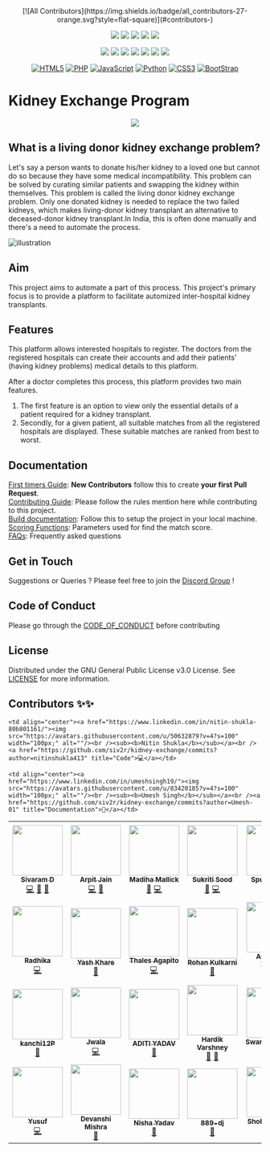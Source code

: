 <div align="center"> 
<!-- ALL-CONTRIBUTORS-BADGE:START - Do not remove or modify this section -->
[![All Contributors](https://img.shields.io/badge/all_contributors-27-orange.svg?style=flat-square)](#contributors-)
<!-- ALL-CONTRIBUTORS-BADGE:END -->
 	
<a href="https://github.com/siv2r/kidney-exchange"><img src="https://img.shields.io/badge/Open%20Source-%F0%9F%A4%8D-Green"></a>
<a href="https://github.com/siv2r/kidney-exchange"><img src="https://img.shields.io/badge/Built%20by-developers%20%3C%2F%3E-0059b3"></a>
<a href="https://github.com/siv2r/kidney-exchange"><img src="https://img.shields.io/static/v1.svg?label=Contributions&message=Welcome&color=yellow"></a>
<a href="https://github.com/siv2r/"><img src="https://img.shields.io/badge/maintenance-yes-brightgreen"></a>
<a href="https://github.com/siv2r/kidney-exchange/blob/master/LICENSE"><img src="https://img.shields.io/github/license/siv2r/kidney-exchange?color=brightgreen"></a>
	
<a href="https://github.com/siv2r/kidney-exchange/graphs/contributors"><img src="https://img.shields.io/github/contributors/siv2r/kidney-exchange?color=brightgreen"></a>
<a href="https://github.com/siv2r/kidney-exchange/stargazers"><img src="https://img.shields.io/github/stars/siv2r/kidney-exchange?color=0059b3"></a>
<a href="https://github.com/siv2r/kidney-exchange/network/members"><img src="https://img.shields.io/github/forks/siv2r/kidney-exchange?color=yellow"></a>
<a href="https://github.com/siv2r/kidney-exchange/issues"><img src="https://img.shields.io/github/issues/siv2r/kidney-exchange?color=0059b3"></a>
<a href="https://github.com/siv2r/kidney-exchange/issues?q=is%3Aissue+is%3Aclosed"><img src="https://img.shields.io/github/issues-closed-raw/siv2r/kidney-exchange?color=yellow"></a>
<a href="https://github.com/siv2r/kidney-exchange/pulls"><img src="https://img.shields.io/github/issues-pr/siv2r/kidney-exchange?color=brightgreen"></a>
<a href="https://github.com/siv2r/kidney-exchange/pulls?q=is%3Apr+is%3Aclosed"><img src="https://img.shields.io/github/issues-pr-closed-raw/siv2r/kidney-exchange?color=0059b3"></a> 

<a href="https://github.com/topics/html5"><img alt="HTML5" src="https://img.shields.io/badge/html5%20-%23E34F26.svg?&style=for-the-badge&logo=html5&logoColor=white"/></a>
<a href="https://github.com/topics/php"><img alt="PHP" src="https://img.shields.io/badge/php-%23777BB4.svg?&style=for-the-badge&logo=php&logoColor=white"/></a> 
<a href="https://github.com/topics/javascript"><img alt="JavaScript" src="https://img.shields.io/badge/javascript%20-%23323330.svg?&style=for-the-badge&logo=javascript&logoColor=%23F7DF1E"/></a> 
<a href="https://github.com/topics/python"><img alt="Python" src="https://img.shields.io/badge/python%20-%2314354C.svg?&style=for-the-badge&logo=python&logoColor=white"/></a> 
<a href="https://github.com/topics/css3"><img alt="CSS3" src="https://img.shields.io/badge/css3%20-%231572B6.svg?&style=for-the-badge&logo=css3&logoColor=white"/></a>
<a href="https://github.com/topics/bootstrap"><img alt="BootStrap" src="https://img.shields.io/badge/Bootstrap-563D7C?style=for-the-badge&logo=bootstrap&logoColor=white"/></a> 
</div>

# Kidney Exchange Program

<div align="center">
<img src="https://pngimage.net/wp-content/uploads/2018/06/kidney-logo-png-3.png"/>
</div>

## What is a living donor kidney exchange problem?

Let's say a person wants to donate his/her kidney to a loved one but cannot do so because they have some medical incompatibility. This problem can be solved by curating similar patients and swapping the kidney within themselves. This problem is called the living donor kidney exchange problem. Only one donated kidney is needed to replace the two failed kidneys, which makes living-donor kidney transplant an alternative to deceased-donor kidney transplant.In India, this is often done manually and there's a need to automate the process.

![illustration](images/kidney_chain.png)

## Aim

This project aims to automate a part of this process. This project's primary focus is to provide a platform to facilitate automized inter-hospital kidney transplants.

## Features

This platform allows interested hospitals to register. The doctors from the registered hospitals can create their accounts and add their patients' (having kidney problems) medical details to this platform.

After a doctor completes this process, this platform provides two main features.
1) The first feature is an option to view only the essential details of a patient required for a kidney transplant.
2) Secondly, for a given patient, all suitable matches from all the registered hospitals are displayed. These suitable matches are ranked from best to worst.

## Documentation
[First timers Guide](./docs/newContributors.md): **New Contributors** follow this to create **your first Pull Request**.  
[Contributing Guide](./docs/CONTRIBUTING.md): Please follow the rules mention here while contributing to this project.  
[Build documentation](./docs/build.md): Follow this to setup the project in your local machine.  
[Scoring Functions](https://github.com/siv2r/kidney-exchange/projects/1): Parameters used for find the match score.  
[FAQs](./docs/FAQs.md): Frequently asked questions  
## Get in Touch
Suggestions or Queries ? Please feel free to join the [Discord Group](https://discord.gg/uH35zjW5cN) !

## Code of Conduct
Please go through the [CODE_OF_CONDUCT](./CODE_OF_CONDUCT) before contributing

## License
Distributed under the GNU General Public License v3.0 License. See [LICENSE](./LICENSE) for more information.

## Contributors ✨✨


<!-- ALL-CONTRIBUTORS-LIST:START - Do not remove or modify this section -->
<!-- prettier-ignore-start -->
<!-- markdownlint-disable -->
<table>
  <tr>
    <td align="center"><a href="https://www.linkedin.com/in/siv2ram/"><img src="https://avatars.githubusercontent.com/u/56887198?v=4?s=100" width="100px;" alt=""/><br /><sub><b>Sivaram D</b></sub></a><br /><a href="https://github.com/siv2r/kidney-exchange/commits?author=siv2r" title="Code">💻</a> <a href="https://github.com/siv2r/kidney-exchange/commits?author=siv2r" title="Documentation">📖</a> <a href="#maintenance-siv2r" title="Maintenance">🚧</a></td>
    <td align="center"><a href="https://linktr.ee/arpit456jain"><img src="https://avatars.githubusercontent.com/u/55352601?v=4?s=100" width="100px;" alt=""/><br /><sub><b>Arpit Jain</b></sub></a><br /><a href="https://github.com/siv2r/kidney-exchange/commits?author=arpit456jain" title="Code">💻</a> <a href="https://github.com/siv2r/kidney-exchange/commits?author=arpit456jain" title="Documentation">📖</a></td>
    <td align="center"><a href="https://madihamallick.github.io/"><img src="https://avatars.githubusercontent.com/u/70858557?v=4?s=100" width="100px;" alt=""/><br /><sub><b>Madiha Mallick</b></sub></a><br /><a href="https://github.com/siv2r/kidney-exchange/commits?author=madihamallick" title="Documentation">📖</a> <a href="https://github.com/siv2r/kidney-exchange/commits?author=madihamallick" title="Code">💻</a></td>
    <td align="center"><a href="https://github.com/Sukriti-sood"><img src="https://avatars.githubusercontent.com/u/55010599?v=4?s=100" width="100px;" alt=""/><br /><sub><b>Sukriti Sood</b></sub></a><br /><a href="https://github.com/siv2r/kidney-exchange/commits?author=Sukriti-sood" title="Documentation">📖</a> <a href="https://github.com/siv2r/kidney-exchange/commits?author=Sukriti-sood" title="Code">💻</a></td>
    <td align="center"><a href="https://github.com/Spurthi7768"><img src="https://avatars.githubusercontent.com/u/67674744?v=4?s=100" width="100px;" alt=""/><br /><sub><b>Spurthi7768</b></sub></a><br /><a href="https://github.com/siv2r/kidney-exchange/commits?author=Spurthi7768" title="Documentation">📖</a> <a href="https://github.com/siv2r/kidney-exchange/commits?author=Spurthi7768" title="Code">💻</a></td>
    <td align="center"><a href="https://github.com/darpankhanna"><img src="https://avatars.githubusercontent.com/u/72389408?v=4?s=100" width="100px;" alt=""/><br /><sub><b>Darpan Khanna</b></sub></a><br /><a href="https://github.com/siv2r/kidney-exchange/commits?author=darpankhanna" title="Documentation">📖</a></td>
    <td align="center"><a href="https://github.com/subhangi2731"><img src="https://avatars.githubusercontent.com/u/53938490?v=4?s=100" width="100px;" alt=""/><br /><sub><b>Subhangi Choudhary</b></sub></a><br /><a href="https://github.com/siv2r/kidney-exchange/commits?author=subhangi2731" title="Documentation">📖</a></td>
  </tr>
  <tr>
    <td align="center"><a href="https://github.com/96RadhikaJadhav"><img src="https://avatars.githubusercontent.com/u/56536997?v=4?s=100" width="100px;" alt=""/><br /><sub><b>Radhika</b></sub></a><br /><a href="https://github.com/siv2r/kidney-exchange/commits?author=96RadhikaJadhav" title="Code">💻</a></td>
    <td align="center"><a href="https://khareyash05.github.io/home/"><img src="https://avatars.githubusercontent.com/u/60147732?v=4?s=100" width="100px;" alt=""/><br /><sub><b>Yash Khare</b></sub></a><br /><a href="https://github.com/siv2r/kidney-exchange/commits?author=khareyash05" title="Documentation">📖</a></td>
    <td align="center"><a href="http://agapito.dev"><img src="https://avatars.githubusercontent.com/u/51180770?v=4?s=100" width="100px;" alt=""/><br /><sub><b>Thales Agapito</b></sub></a><br /><a href="https://github.com/siv2r/kidney-exchange/commits?author=thalesagapito" title="Code">💻</a></td>
    <td align="center"><a href="https://github.com/rohan-kulkarni-25"><img src="https://avatars.githubusercontent.com/u/76584243?v=4?s=100" width="100px;" alt=""/><br /><sub><b>Rohan Kulkarni</b></sub></a><br /><a href="https://github.com/siv2r/kidney-exchange/commits?author=rohan-kulkarni-25" title="Documentation">📖</a></td>
    <td align="center"><a href="https://github.com/AshuKV"><img src="https://avatars.githubusercontent.com/u/48694961?v=4?s=100" width="100px;" alt=""/><br /><sub><b>Ashutosh Verma</b></sub></a><br /><a href="https://github.com/siv2r/kidney-exchange/commits?author=AshuKV" title="Documentation">📖</a> <a href="https://github.com/siv2r/kidney-exchange/commits?author=AshuKV" title="Code">💻</a></td>
    <td align="center"><a href="https://github.com/Shania99"><img src="https://avatars.githubusercontent.com/u/45588425?v=4?s=100" width="100px;" alt=""/><br /><sub><b>Shania Mitra</b></sub></a><br /><a href="https://github.com/siv2r/kidney-exchange/commits?author=Shania99" title="Code">💻</a></td>
    <td align="center"><a href="https://github.com/Itashamodi"><img src="https://avatars.githubusercontent.com/u/58629614?v=4?s=100" width="100px;" alt=""/><br /><sub><b>Itashamodi</b></sub></a><br /><a href="https://github.com/siv2r/kidney-exchange/commits?author=Itashamodi" title="Documentation">📖</a></td>
  </tr>
  <tr>
    <td align="center"><a href="https://github.com/kanchi12P"><img src="https://avatars.githubusercontent.com/u/78892305?v=4?s=100" width="100px;" alt=""/><br /><sub><b>kanchi12P</b></sub></a><br /><a href="https://github.com/siv2r/kidney-exchange/commits?author=kanchi12P" title="Documentation">📖</a></td>
    <td align="center"><a href="https://www.linkedin.com/in/jwala-chorasiya-34048b1b2/"><img src="https://avatars.githubusercontent.com/u/59509045?v=4?s=100" width="100px;" alt=""/><br /><sub><b>Jwala</b></sub></a><br /><a href="https://github.com/siv2r/kidney-exchange/commits?author=jwalapc" title="Code">💻</a></td>
    <td align="center"><a href="https://www.linkedin.com/in/aditiyadav03"><img src="https://avatars.githubusercontent.com/u/72371906?v=4?s=100" width="100px;" alt=""/><br /><sub><b>ADITI YADAV</b></sub></a><br /><a href="https://github.com/siv2r/kidney-exchange/commits?author=aditi1403" title="Documentation">📖</a></td>
    <td align="center"><a href="https://github.com/hardikvarshney"><img src="https://avatars.githubusercontent.com/u/76947310?v=4?s=100" width="100px;" alt=""/><br /><sub><b>Hardik Varshney</b></sub></a><br /><a href="https://github.com/siv2r/kidney-exchange/commits?author=hardikvarshney" title="Documentation">📖</a> <a href="#design-hardikvarshney" title="Design">🎨</a></td>
    <td align="center"><a href="https://github.com/Swarga-codes"><img src="https://avatars.githubusercontent.com/u/72154312?v=4?s=100" width="100px;" alt=""/><br /><sub><b>SwargaRajDutta</b></sub></a><br /><a href="https://github.com/siv2r/kidney-exchange/commits?author=Swarga-codes" title="Code">💻</a></td>
    <td align="center"><a href="https://github.com/Subhangini"><img src="https://avatars.githubusercontent.com/u/68437435?v=4?s=100" width="100px;" alt=""/><br /><sub><b>Coder_Subhangini</b></sub></a><br /><a href="https://github.com/siv2r/kidney-exchange/commits?author=Subhangini" title="Documentation">📖</a></td>
    <td align="center"><a href="https://github.com/Shaishav0507"><img src="https://avatars.githubusercontent.com/u/77338581?v=4?s=100" width="100px;" alt=""/><br /><sub><b>Shaishav Rastogi</b></sub></a><br /><a href="https://github.com/siv2r/kidney-exchange/commits?author=Shaishav0507" title="Documentation">📖</a></td>
  </tr>
  <tr>
    <td align="center"><a href="https://github.com/Hjaelp"><img src="https://avatars.githubusercontent.com/u/3180166?v=4?s=100" width="100px;" alt=""/><br /><sub><b>Yusuf</b></sub></a><br /><a href="https://github.com/siv2r/kidney-exchange/commits?author=Hjaelp" title="Code">💻</a></td>
    <td align="center"><a href="https://github.com/devanshi-code"><img src="https://avatars.githubusercontent.com/u/69320890?v=4?s=100" width="100px;" alt=""/><br /><sub><b>Devanshi Mishra</b></sub></a><br /><a href="https://github.com/siv2r/kidney-exchange/commits?author=devanshi-code" title="Documentation">📖</a></td>
    <td align="center"><a href="https://github.com/nisha331"><img src="https://avatars.githubusercontent.com/u/76838660?v=4?s=100" width="100px;" alt=""/><br /><sub><b>Nisha Yadav</b></sub></a><br /><a href="https://github.com/siv2r/kidney-exchange/commits?author=nisha331" title="Documentation">📖</a></td>
    <td align="center"><a href="https://github.com/889-dj"><img src="https://avatars.githubusercontent.com/u/73821023?v=4?s=100" width="100px;" alt=""/><br /><sub><b>889-dj</b></sub></a><br /><a href="https://github.com/siv2r/kidney-exchange/commits?author=889-dj" title="Documentation">📖</a></td>
    <td align="center"><a href="https://www.linkedin.com/in/shobhit-kumar-1979b1191/"><img src="https://avatars.githubusercontent.com/u/58087950?v=4?s=100" width="100px;" alt=""/><br /><sub><b>Shobhit Kumar</b></sub></a><br /><a href="https://github.com/siv2r/kidney-exchange/commits?author=kumarshobhit" title="Code">💻</a></td>

    <td align="center"><a href="https://www.linkedin.com/in/nitin-shukla-80b801161/"><img src="https://avatars.githubusercontent.com/u/50632879?v=4?s=100" width="100px;" alt=""/><br /><sub><b>Nitin Shukla</b></sub></a><br /><a href="https://github.com/siv2r/kidney-exchange/commits?author=nitinshukla413" title="Code">💻</a></td>

    <td align="center"><a href="https://www.linkedin.com/in/umeshsingh19/"><img src="https://avatars.githubusercontent.com/u/83420185?v=4?s=100" width="100px;" alt=""/><br /><sub><b>Umesh Singh</b></sub></a><br /><a href="https://github.com/siv2r/kidney-exchange/commits?author=Umesh-01" title="Documentation">📖</a></td>

  </tr>
</table>

<!-- markdownlint-restore -->
<!-- prettier-ignore-end -->

<!-- ALL-CONTRIBUTORS-LIST:END -->
